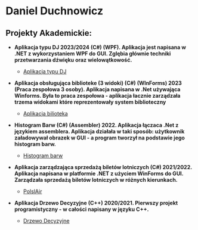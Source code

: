 <h1>Daniel Duchnowicz <br/></h1>

<h2> Projekty Akademickie:</h2>

- <b> Aplikacja typu DJ 2023/2024 (C#) (WPF). </b>
  <b> Aplikacja jest napisana w .NET z wykorzystaniem WPF do GUI. </b>
  <b> Zglębia głównie techniki przetwarzania dźwięku oraz wielowątkowość. </b>
  - [Aplikacja typu DJ](https://github.com/danielduch212/DjProgram)
    
- <b> Aplikacja obsługująca biblioteke (3 widoki) (C#) (WInForms) 2023 (Praca zespołowa 3 osoby). </b>
  <b> Aplikacja napisana w .Net używająca Winforms. Była to praca zespołowa - aplikacja łacznie zarządzała trzema widokami które reprezentowały system biblioteczny </b>
  - [Aplikacja bilioteka](https://github.com/danielduch212/LibraryManagmentStudio)
    
- <b>Histogram Barw (C#) (Assembler) 2022. </b>
  <b> Aplikacja łączaca .Net z językiem assemblera. Aplikacja działała w taki sposób: użytkownik załadowywał obrazek w GUI - a program tworzył na podstawie jego histogram barw. </b>
  - [Histogram barw](https://github.com/danielduch212/Histogram-Barw)

- <b> Aplikacja zarządzająca sprzedażą biletów lotniczych (C#) 2021/2022. </b>
  <b> Aplikacja napisana w platformie .NET z użyciem WinForms do GUI. Zarządzała sprzedażą biletów lotniczych w różnych kierunkach. </b>
  - [PolslAir](https://github.com/danielduch212/PolslAir)
    
- <b> Aplikacja Drzewo Decyzyjne (C++) 2020/2021. </b>
  <b> Pierwszy projekt programistyczny - w całości napisany w języku C++. </b>
  - [Drzewo Decyzyjne](https://github.com/danielduch212/Drzewo-Decyzyjne-2020)

